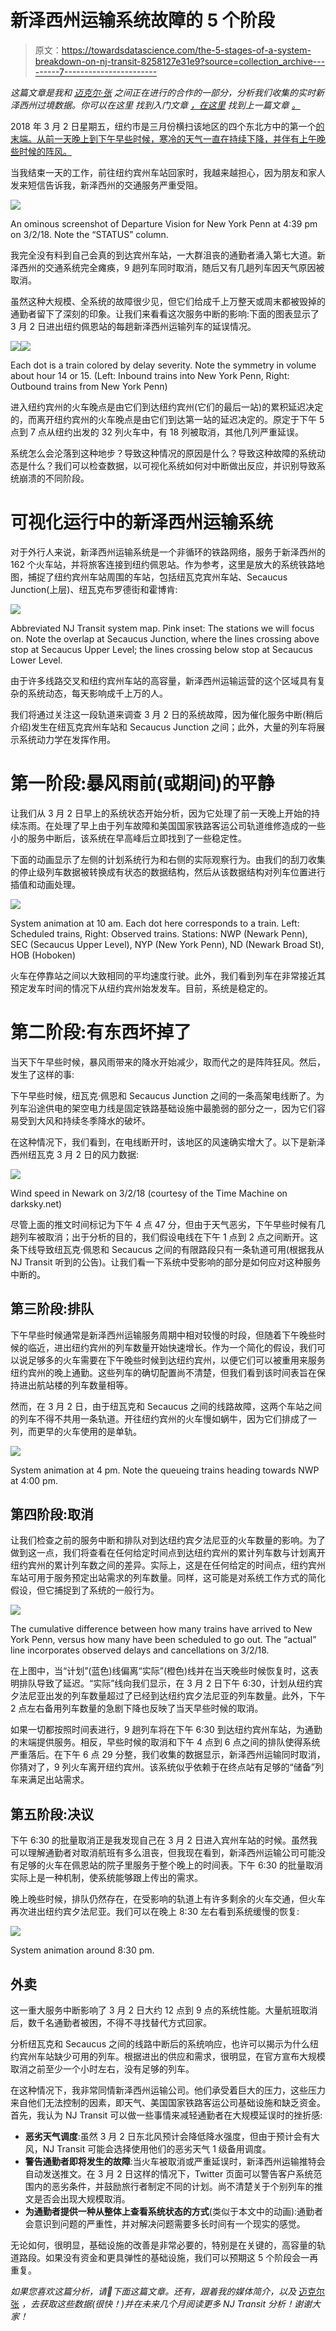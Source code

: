 # 新泽西州运输系统故障的 5 个阶段

> 原文：<https://towardsdatascience.com/the-5-stages-of-a-system-breakdown-on-nj-transit-8258127e31e9?source=collection_archive---------7----------------------->

*这篇文章是我和* [*迈克尔·张*](https://medium.com/u/f43daa5e7896?source=post_page-----8258127e31e9--------------------------------) *之间正在进行的合作的一部分，分析我们收集的实时新泽西州过境数据。你可以在这里* *找到入门文章* [*，在这里*](https://medium.com/@pranavbadami/how-data-can-help-fix-nj-transit-c0d15c0660fe) *找到上一篇文章* [*。*](https://medium.com/@mzhang13/what-are-the-chances-that-nj-transit-will-cause-you-to-miss-the-dinky-bfeacd11ebc6)

2018 年 3 月 2 日星期五，纽约市是三月份横扫该地区的四个东北方中的第一个[的末端。从前一天晚上到下午早些时候，寒冷的天气一直在持续下降，并伴有上午晚些时候的阵风。](https://en.wikipedia.org/wiki/March_1%E2%80%933,_2018_nor%27easter)

当我结束一天的工作，前往纽约宾州车站回家时，我越来越担心，因为朋友和家人发来短信告诉我，新泽西州的交通服务严重受阻。

![](img/a32c16a06a77cc187d4f5b9b3f5d0ee2.png)

An ominous screenshot of Departure Vision for New York Penn at 4:39 pm on 3/2/18\. Note the “STATUS” column.

我完全没有料到自己会真的到达宾州车站，一大群沮丧的通勤者涌入第七大道。新泽西州的交通系统完全瘫痪，9 趟列车同时取消，随后又有几趟列车因天气原因被取消。

虽然这种大规模、全系统的故障很少见，但它们给成千上万整天或周末都被毁掉的通勤者留下了深刻的印象。让我们来看看这次服务中断的影响:下面的图表显示了 3 月 2 日进出纽约佩恩站的每趟新泽西州运输列车的延误情况。

![](img/bc7b03fdbee86479a8ea488c6716e72b.png)![](img/654cf5242d58beebb81b32cb3ca35593.png)

Each dot is a train colored by delay severity. Note the symmetry in volume about hour 14 or 15\. (Left: Inbound trains into New York Penn, Right: Outbound trains from New York Penn)

进入纽约宾州的火车晚点是由它们到达纽约宾州(它们的最后一站)的累积延迟决定的，而离开纽约宾州的火车晚点是由它们到达第一站的延迟决定的。原定于下午 5 点到 7 点从纽约出发的 32 列火车中，有 18 列被取消，其他几列严重延误。

系统怎么会沦落到这种地步？导致这种情况的原因是什么？导致这种故障的系统动态是什么？我们可以检查数据，以可视化系统如何对中断做出反应，并识别导致系统崩溃的不同阶段。

# 可视化运行中的新泽西州运输系统

对于外行人来说，新泽西州运输系统是一个非循环的铁路网络，服务于新泽西州的 162 个火车站，并将旅客连接到纽约佩恩站。作为参考，这里是放大的系统铁路地图，捕捉了纽约宾州车站周围的车站，包括纽瓦克宾州车站、Secaucus Junction(上层)、纽瓦克布罗德街和霍博肯:

![](img/112bac6cce19569d938211d2afdd518c.png)

Abbreviated NJ Transit system map. Pink inset: The stations we will focus on. Note the overlap at Secaucus Junction, where the lines crossing above stop at Secaucus Upper Level; the lines crossing below stop at Secaucus Lower Level.

由于许多线路交叉和纽约宾州车站的高容量，新泽西州运输运营的这个区域具有复杂的系统动态，每天影响成千上万的人。

我们将通过关注这一段轨道来调查 3 月 2 日的系统故障，因为催化服务中断(稍后介绍)发生在纽瓦克宾州车站和 Secaucus Junction 之间；此外，大量的列车将展示系统动力学在发挥作用。

# 第一阶段:暴风雨前(或期间)的平静

让我们从 3 月 2 日早上的系统状态开始分析，因为它处理了前一天晚上开始的持续冻雨。在处理了早上由于列车故障和美国国家铁路客运公司轨道维修造成的一些小的服务中断后，该系统在早高峰后立即找到了一些稳定性。

下面的动画显示了左侧的计划系统行为和右侧的实际观察行为。由我们的刮刀收集的停止级列车数据被转换成有状态的数据结构，然后从该数据结构对列车位置进行插值和动画处理。

![](img/6c7de67db6df8b34f9502318e71495a4.png)

System animation at 10 am. Each dot here corresponds to a train. Left: Scheduled trains, Right: Observed trains. Stations: NWP (Newark Penn), SEC (Secaucus Upper Level), NYP (New York Penn), ND (Newark Broad St), HOB (Hoboken)

火车在停靠站之间以大致相同的平均速度行驶。此外，我们看到列车在非常接近其预定发车时间的情况下从纽约宾州始发发车。目前，系统是稳定的。

# 第二阶段:有东西坏掉了

当天下午早些时候，暴风雨带来的降水开始减少，取而代之的是阵阵狂风。然后，发生了这样的事:

下午早些时候，纽瓦克·佩恩和 Secaucus Junction 之间的一条高架电线断了。为列车沿途供电的架空电力线是固定铁路基础设施中最脆弱的部分之一，因为它们容易受到大风和持续冬季降水的破坏。

在这种情况下，我们看到，在电线断开时，该地区的风速确实增大了。以下是新泽西州纽瓦克 3 月 2 日的风力数据:

![](img/0170f230bd21656391a77548c75cfef3.png)

Wind speed in Newark on 3/2/18 (courtesy of the Time Machine on darksky.net)

尽管上面的推文时间标记为下午 4 点 47 分，但由于天气恶劣，下午早些时候有几趟列车被取消；出于分析的目的，我们假设电线在下午 1 点到 2 点之间断开。这条下线导致纽瓦克·佩恩和 Secaucus 之间的有限路段只有一条轨道可用(根据我从 NJ Transit 听到的公告)。让我们看一下系统中受影响的部分是如何应对这种服务中断的。

## **第三阶段:排队**

下午早些时候通常是新泽西州运输服务周期中相对较慢的时段，但随着下午晚些时候的临近，进出纽约宾州的列车数量开始快速增长。作为一个简化的假设，我们可以说足够多的火车需要在下午晚些时候到达纽约宾州，以便它们可以被重用来服务纽约宾州的晚上通勤。这些列车的确切配置尚不清楚，但我们看到该时间表旨在保持进出航站楼的列车数量相等。

然而，在 3 月 2 日，由于纽瓦克和 Secaucus 之间的线路故障，这两个车站之间的列车不得不共用一条轨道。开往纽约宾州的火车慢如蜗牛，因为它们排成了一列，而更早的火车使用的是单轨。

![](img/87436f9bd87e2c730927906ca8bde262.png)

System animation at 4 pm. Note the queueing trains heading towards NWP at 4:00 pm.

## **第四阶段:取消**

让我们检查之前的服务中断和排队对到达纽约宾夕法尼亚的火车数量的影响。为了做到这一点，我们将查看在任何给定时间点到达纽约宾州的累计列车数与计划离开纽约宾州的累计列车数之间的差异。实际上，这是在任何给定的时间点，纽约宾州车站可用于服务预定出站需求的列车数量。同样，这可能是对系统工作方式的简化假设，但它捕捉到了系统的一般行为。

![](img/c287ca9e485ff471036d0e80ff455932.png)

The cumulative difference between how many trains have arrived to New York Penn, versus how many have been scheduled to go out. The “actual” line incorporates observed delays and cancellations on 3/2/18.

在上图中，当“计划”(蓝色)线偏离“实际”(橙色)线并在当天晚些时候恢复时，这表明排队导致了延迟。“实际”线向我们显示，在 3 月 2 日下午 6:30，计划从纽约宾夕法尼亚出发的列车数量超过了已经到达纽约宾夕法尼亚的列车数量。此外，下午 2 点左右备用列车数量的急剧下降也反映了当天早些时候的取消。

如果一切都按照时间表进行，9 趟列车将在下午 6:30 到达纽约宾州车站，为通勤的末端提供服务。相反，早些时候的取消和下午 4 点到 6 点之间的排队使得系统严重落后。在下午 6 点 29 分整，我们收集的数据显示，新泽西州运输同时取消，你猜对了，9 列火车离开纽约宾州。该系统似乎依赖于在终点站有足够的“储备”列车来满足出站需求。

## **第五阶段:决议**

下午 6:30 的批量取消正是我发现自己在 3 月 2 日进入宾州车站的时候。虽然我可以理解通勤者对取消航班有多么沮丧，但我现在看到，新泽西州运输公司可能没有足够的火车在佩恩站的院子里服务于整个晚上的时间表。下午 6:30 的批量取消实际上是一种机制，使系统能够跟上传出的需求。

晚上晚些时候，排队仍然存在，在受影响的轨道上有许多剩余的火车交通，但火车再次进出纽约宾夕法尼亚。我们可以在晚上 8:30 左右看到系统缓慢的恢复:

![](img/d899fda0b45ce78277d82d0ff8285361.png)

System animation around 8:30 pm.

## **外卖**

这一重大服务中断影响了 3 月 2 日大约 12 点到 9 点的系统性能。大量航班取消后，数千名通勤者被困，不得不寻找替代方式回家。

分析纽瓦克和 Secaucus 之间的线路中断后的系统响应，也许可以揭示为什么纽约宾州车站缺少可用的列车。根据进出的供应和需求，很明显，在官方宣布大规模取消之前至少一个小时左右，没有足够的列车。

在这种情况下，我非常同情新泽西州运输公司。他们承受着巨大的压力，这些压力来自他们无法控制的因素，即天气、美国国家铁路客运公司基础设施和缺乏资金。首先，我认为 NJ Transit 可以做一些事情来减轻通勤者在大规模延误时的挫折感:

*   **恶劣天气调度**:虽然 3 月 2 日东北风预计会降低降水强度，但由于预计会有大风，NJ Transit 可能会选择使用他们的恶劣天气 1 级备用调度。
*   **警告通勤者即将发生的故障**:当火车被取消或严重延误时，新泽西州运输推特会自动发送推文。在 3 月 2 日这样的情况下，Twitter 页面可以警告客户系统范围内的恶劣条件，并鼓励旅行者制定不同的计划。尚不清楚关于个别列车的推文是否会出现大规模取消。
*   **为通勤者提供一种从整体上查看系统状态的方式**(类似于本文中的动画):通勤者会意识到问题的严重性，并对解决问题需要多长时间有一个现实的感觉。

无论如何，很明显，基础设施的改善是非常必要的，特别是在关键的，高容量的轨道路段。如果没有资金和更具弹性的基础设施，我们可以预期这 5 个阶段会一再重复。

*如果您喜欢这篇分析，请👏下面这篇文章。还有，跟着我的媒体简介，以及* [迈克尔张](https://medium.com/u/f43daa5e7896?source=post_page-----8258127e31e9--------------------------------) *，去获取这些数据(很快！)并在未来几个月阅读更多 NJ Transit 分析！谢谢大家！*